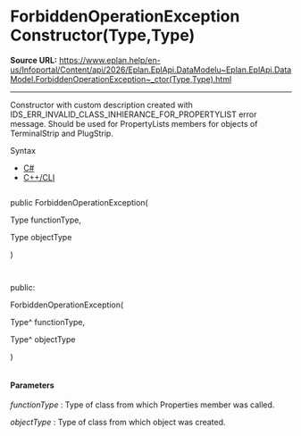 # ForbiddenOperationException Constructor(Type,Type)

**Source URL:** https://www.eplan.help/en-us/Infoportal/Content/api/2026/Eplan.EplApi.DataModelu~Eplan.EplApi.DataModel.ForbiddenOperationException~_ctor(Type,Type).html

---

Constructor with custom description created with IDS\_ERR\_INVALID\_CLASS\_INHIERANCE\_FOR\_PROPERTYLIST error message. Should be used for PropertyLists members for objects of TerminalStrip and PlugStrip.

Syntax

- [C#](#i-syntax-CS)
- [C++/CLI](#i-syntax-CPP2005)

```
```
public ForbiddenOperationException( 

   Type functionType,

   Type objectType

)
```
```

```
```
public:

ForbiddenOperationException( 

   Type^ functionType,

   Type^ objectType

)
```
```

#### Parameters

*functionType*
:   Type of class from which Properties member was called.

*objectType*
:   Type of class from which object was created.
